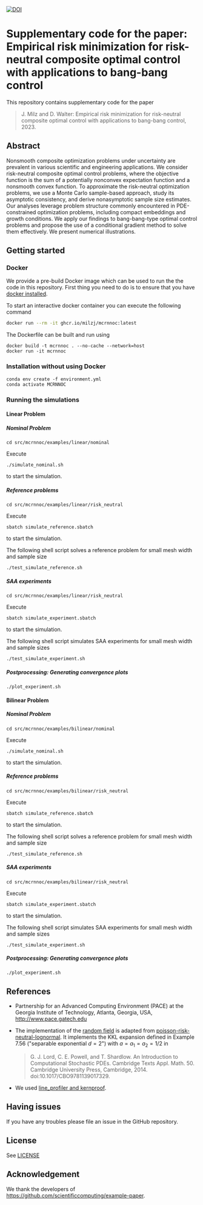 [![DOI](https://zenodo.org/badge/588990015.svg)](https://zenodo.org/doi/10.5281/zenodo.13145218)

# Supplementary code for the paper: Empirical risk minimization for risk-neutral composite optimal control with applications to bang-bang control

This repository contains supplementary code for the paper

> J. Milz and D. Walter: Empirical risk minimization for risk-neutral composite optimal control with applications to bang-bang control, 2023.

## Abstract

Nonsmooth composite optimization problems under uncertainty are prevalent in various scientific and engineering applications. We consider risk-neutral composite optimal control problems, where the objective function is the sum of a potentially nonconvex expectation function and a nonsmooth convex function. To approximate the risk-neutral optimization problems, we use a Monte Carlo sample-based approach, study its asymptotic consistency, and derive nonasymptotic sample size estimates. Our analyses leverage problem structure commonly encountered in PDE-constrained optimization problems, including compact embeddings and growth conditions. We apply our findings to bang-bang-type optimal control problems and propose the use of a conditional gradient method to solve them effectively. We present numerical illustrations.

## Getting started

### Docker

We provide a pre-build Docker image which can be used to run the the code in this repository. First thing you need to do is to ensure that you have [docker installed](https://docs.docker.com/get-docker/).

To start an interactive docker container you can execute the following command

```bash
docker run --rm -it ghcr.io/milzj/mcrnnoc:latest
```

The Dockerfile can be built and run using

```
docker build -t mcrnnoc . --no-cache --network=host
docker run -it mcrnnoc
```

### Installation without using Docker

```
conda env create -f environment.yml
conda activate MCRNNOC
```

### Running the simulations

#### Linear Problem

##### Nominal Problem

```shell
cd src/mcrnnoc/examples/linear/nominal
````

Execute
```
./simulate_nominal.sh
```
to start the simulation.

##### Reference problems

```shell
cd src/mcrnnoc/examples/linear/risk_neutral
```

Execute
```
sbatch simulate_reference.sbatch
```
to start the simulation.

The following shell script solves a reference problem for small mesh width and sample size
```
./test_simulate_reference.sh
```

##### SAA experiments

```shell
cd src/mcrnnoc/examples/linear/risk_neutral
```

Execute
```
sbatch simulate_experiment.sbatch
```
to start the simulation.

The following shell script simulates SAA experiments for small mesh width and sample sizes
```
./test_simulate_experiment.sh
```

##### Postprocessing: Generating convergence plots

```
./plot_experiment.sh
```

#### Bilinear Problem

##### Nominal Problem

```shell
cd src/mcrnnoc/examples/bilinear/nominal
````

Execute
```
./simulate_nominal.sh
```
to start the simulation.

##### Reference problems

```shell
cd src/mcrnnoc/examples/bilinear/risk_neutral
```

Execute
```
sbatch simulate_reference.sbatch
```
to start the simulation.

The following shell script solves a reference problem for small mesh width and sample size
```
./test_simulate_reference.sh
```

##### SAA experiments

```shell
cd src/mcrnnoc/examples/bilinear/risk_neutral
```

Execute
```
sbatch simulate_experiment.sbatch
```
to start the simulation.

The following shell script simulates SAA experiments for small mesh width and sample sizes
```
./test_simulate_experiment.sh
```

##### Postprocessing: Generating convergence plots

```
./plot_experiment.sh
```

## References

- Partnership for an Advanced Computing Environment (PACE) at the Georgia Institute of Technology, Atlanta, Georgia, USA, http://www.pace.gatech.edu

- The implementation of the [random field](./src/mcrnnoc/random_field) is adapted from
[poisson-risk-neutral-lognormal](https://github.com/milzj/FW4PDE/tree/main/examples/convex/poisson-risk-neutral-lognormal).
It implements the KKL expansion defined in Example 7.56 ("separable exponential $d=2$") with $a = a_1 = a_2 = 1/2$ in 
  > G. J. Lord, C. E. Powell, and T. Shardlow. An Introduction to Computational Stochastic PDEs. Cambridge Texts Appl. Math. 50. Cambridge University Press, Cambridge, 2014. doi:10.1017/CBO9781139017329.

- We used [line_profiler and kernproof](https://github.com/pyutils/line_profiler).

## Having issues
If you have any troubles please file an issue in the GitHub repository.

## License
See [LICENSE](LICENSE)

## Acknowledgement
We thank the developers of https://github.com/scientificcomputing/example-paper.
